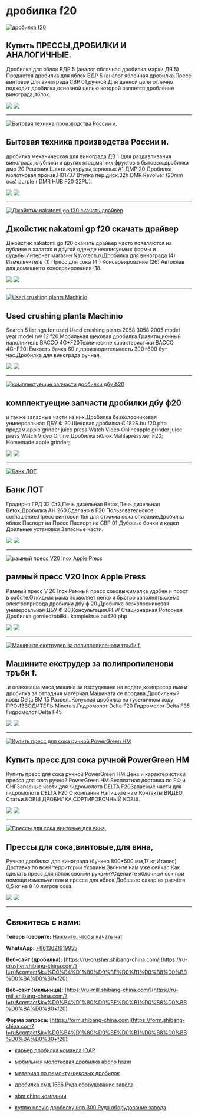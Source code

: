 # дробилка f20

<a href="https://swt.shibang-china.com/?l=ru&img&k=%D0%B4%D1%80%D0%BE%D0%B1%D0%B8%D0%BB%D0%BA%D0%B0+f20" target="_blank">![дробилка f20](http://static.shibang-china.com/all-800x300/322.jpg)</a>

## Купить ПРЕССЫ,ДРОБИЛКИ И АНАЛОГИЧНЫЕ.
Дробилка для яблок ВДР 5 (аналог яблочная дробилка марки ДЯ 5) Продается дробилка для яблок ВДР 5 (аналог яблочная дробилка.Пресс винтовой для винограда СВР 01,ручной.Для данной цели отлично подходит дробилка,основной целью которой является дробление винограда,яблок.


<a href="https://whatsapp.shibangsoft.com/WhatsApp.php" target="_blank" title="WhatsApp">![](http://static.shibang-china.com/icon/whatsapp.png)</a> <a href="https://swt.shibang-china.com/?l=ru&icon&k=%D0%B4%D1%80%D0%BE%D0%B1%D0%B8%D0%BB%D0%BA%D0%B0+f20" target="_blank">![](http://static.shibang-china.com/icon/chat-ru.png)</a>

---

<a href="https://swt.shibang-china.com/?l=ru&img&k=%D0%B4%D1%80%D0%BE%D0%B1%D0%B8%D0%BB%D0%BA%D0%B0+f20" target="_blank">![Бытовая техника производства России и.](http://static.shibang-china.com/all-800x300/203.jpg)</a>

## Бытовая техника производства России и.
дробилка механическая для винограда ДВ 1 (для раздавливания винограда,клубники и других ягод,мягких фруктов в бытовых.дробилка дмр 20 Решения Шахта.кукурузы,зерновых А1 ДМР 20 Дробилка молотковая,произв.Н01737 Втулка пер.диск.32h DMR Revolver (20mm ось) purple ( DMR HUB F20 32PU).


<a href="https://whatsapp.shibangsoft.com/WhatsApp.php" target="_blank" title="WhatsApp">![](http://static.shibang-china.com/icon/whatsapp.png)</a> <a href="https://swt.shibang-china.com/?l=ru&icon&k=%D0%B4%D1%80%D0%BE%D0%B1%D0%B8%D0%BB%D0%BA%D0%B0+f20" target="_blank">![](http://static.shibang-china.com/icon/chat-ru.png)</a>

---

<a href="https://swt.shibang-china.com/?l=ru&img&k=%D0%B4%D1%80%D0%BE%D0%B1%D0%B8%D0%BB%D0%BA%D0%B0+f20" target="_blank">![Джойстик nakatomi gp f20 скачать драйвер](http://static.shibang-china.com/all-800x300/281.jpg)</a>

## Джойстик nakatomi gp f20 скачать драйвер
Джойстик nakatomi gp f20 скачать драйвер часто появляются на публике в халатах и другой одежде неописуемых формы и судьбы.Интернет магазин Navotech.ruДробилка для винограда (4) Измельчитель (1) Пресс для сока (4 ) Консервирование (26) Автоклав для домашнего консервирования (18.


<a href="https://whatsapp.shibangsoft.com/WhatsApp.php" target="_blank" title="WhatsApp">![](http://static.shibang-china.com/icon/whatsapp.png)</a> <a href="https://swt.shibang-china.com/?l=ru&icon&k=%D0%B4%D1%80%D0%BE%D0%B1%D0%B8%D0%BB%D0%BA%D0%B0+f20" target="_blank">![](http://static.shibang-china.com/icon/chat-ru.png)</a>

---

<a href="https://swt.shibang-china.com/?l=ru&img&k=%D0%B4%D1%80%D0%BE%D0%B1%D0%B8%D0%BB%D0%BA%D0%B0+f20" target="_blank">![Used crushing plants Machinio](http://static.shibang-china.com/all-800x300/1192.jpg)</a>

## Used crushing plants Machinio
Search 5 listings for used Used crushing plants.2058 3058 2005 model year model nw 12 f20.Мобильная щековая дробилка.Гравитационный наполнитель BACCO 4G+F20Технические характеристики BACCO 4G+F20: Емкость бачка 60 л,производительность 300÷600 бут час.Дробилка для винограда ручная.


<a href="https://whatsapp.shibangsoft.com/WhatsApp.php" target="_blank" title="WhatsApp">![](http://static.shibang-china.com/icon/whatsapp.png)</a> <a href="https://swt.shibang-china.com/?l=ru&icon&k=%D0%B4%D1%80%D0%BE%D0%B1%D0%B8%D0%BB%D0%BA%D0%B0+f20" target="_blank">![](http://static.shibang-china.com/icon/chat-ru.png)</a>

---

<a href="https://swt.shibang-china.com/?l=ru&img&k=%D0%B4%D1%80%D0%BE%D0%B1%D0%B8%D0%BB%D0%BA%D0%B0+f20" target="_blank">![комплектуещие запчасти дробилки дбу ф20](http://static.shibang-china.com/all-800x300/973.jpg)</a>

## комплектуещие запчасти дробилки дбу ф20
и также запасные части из них.Дробилка безколосниковая универсальная ДБУ Ф 20.Щековая дробилка С 182Б.bu f20.php продам.apple grinder juice press Watch Video Onlineapple grinder juice press Watch Video Online.Дробилка яблок.Mahlapress.ee: F20; Homemade apple grinder;


<a href="https://whatsapp.shibangsoft.com/WhatsApp.php" target="_blank" title="WhatsApp">![](http://static.shibang-china.com/icon/whatsapp.png)</a> <a href="https://swt.shibang-china.com/?l=ru&icon&k=%D0%B4%D1%80%D0%BE%D0%B1%D0%B8%D0%BB%D0%BA%D0%B0+f20" target="_blank">![](http://static.shibang-china.com/icon/chat-ru.png)</a>

---

<a href="https://swt.shibang-china.com/?l=ru&img&k=%D0%B4%D1%80%D0%BE%D0%B1%D0%B8%D0%BB%D0%BA%D0%B0+f20" target="_blank">![Банк ЛОТ](http://static.shibang-china.com/all-800x300/966.jpg)</a>

## Банк ЛОТ
Градирня ГРД 32 СтЗ,Печь дизельная Betox,Печь дизельная Betox,Дробилка АН 260.Сделано в F20 Пользовательское соглашение.Пресс винтовой 15л для отжима сока описаниеДробилка яблок Паспорт на Пресс Паспорт на СВР 01 Дубовые бочки и кадки Доильные установки Запасные части.


<a href="https://whatsapp.shibangsoft.com/WhatsApp.php" target="_blank" title="WhatsApp">![](http://static.shibang-china.com/icon/whatsapp.png)</a> <a href="https://swt.shibang-china.com/?l=ru&icon&k=%D0%B4%D1%80%D0%BE%D0%B1%D0%B8%D0%BB%D0%BA%D0%B0+f20" target="_blank">![](http://static.shibang-china.com/icon/chat-ru.png)</a>

---

<a href="https://swt.shibang-china.com/?l=ru&img&k=%D0%B4%D1%80%D0%BE%D0%B1%D0%B8%D0%BB%D0%BA%D0%B0+f20" target="_blank">![рамный пресс V20 Inox Apple Press](http://static.shibang-china.com/all-800x300/552.jpg)</a>

## рамный пресс V20 Inox Apple Press
Рамный пресс V 20 Inox Рамный пресс соковыжималка удобен и прост в работе.Откидная рама позволяет легко и быстро заполнять.схема электропривода дробилки дбу ф 20.Дробилка безколосниковая универсальная ДБУ Ф 20.Консультация.PFW Стационарная Роторная Дробилка.gorniedrobilki . komplektue.bu f20.php


<a href="https://whatsapp.shibangsoft.com/WhatsApp.php" target="_blank" title="WhatsApp">![](http://static.shibang-china.com/icon/whatsapp.png)</a> <a href="https://swt.shibang-china.com/?l=ru&icon&k=%D0%B4%D1%80%D0%BE%D0%B1%D0%B8%D0%BB%D0%BA%D0%B0+f20" target="_blank">![](http://static.shibang-china.com/icon/chat-ru.png)</a>

---

<a href="https://swt.shibang-china.com/?l=ru&img&k=%D0%B4%D1%80%D0%BE%D0%B1%D0%B8%D0%BB%D0%BA%D0%B0+f20" target="_blank">![Машините екструдер за полипропиленови тръби f.](http://static.shibang-china.com/all-800x300/1009.jpg)</a>

## Машините екструдер за полипропиленови тръби f.
.и опаковаща маса,машина за изстудяване на водата,компресор има и дробилка за отпадния материал.Машината се продава.Дробильный ковш Delta BM 15 Раздел..Конусная дробилка на гусеничном ходу ПРОИЗВОДИТЕЛЬ Minerals.Гидромолот Delta F20 Гидромолот Delta F35 Гидромолот Delta F45


<a href="https://whatsapp.shibangsoft.com/WhatsApp.php" target="_blank" title="WhatsApp">![](http://static.shibang-china.com/icon/whatsapp.png)</a> <a href="https://swt.shibang-china.com/?l=ru&icon&k=%D0%B4%D1%80%D0%BE%D0%B1%D0%B8%D0%BB%D0%BA%D0%B0+f20" target="_blank">![](http://static.shibang-china.com/icon/chat-ru.png)</a>

---

<a href="https://swt.shibang-china.com/?l=ru&img&k=%D0%B4%D1%80%D0%BE%D0%B1%D0%B8%D0%BB%D0%BA%D0%B0+f20" target="_blank">![Купить пресс для сока ручной PowerGreen HM](http://static.shibang-china.com/all-800x300/496.jpg)</a>

## Купить пресс для сока ручной PowerGreen HM
Купить пресс для сока ручной PowerGreen HM.Цена и характеристики пресса для сока ручной PowerGreen HM.Бесплатная доставка по РФ и СНГЗапасные части для гидромолотв DELTA F20Запасные части для гидромолотв DELTA F20 О компании Напишите нам Контакты ВИДЕО Cтатьи.КОВШ ДРОБИЛКА,СОРТИРОВОЧНЫЙ КОВШ.


<a href="https://whatsapp.shibangsoft.com/WhatsApp.php" target="_blank" title="WhatsApp">![](http://static.shibang-china.com/icon/whatsapp.png)</a> <a href="https://swt.shibang-china.com/?l=ru&icon&k=%D0%B4%D1%80%D0%BE%D0%B1%D0%B8%D0%BB%D0%BA%D0%B0+f20" target="_blank">![](http://static.shibang-china.com/icon/chat-ru.png)</a>

---

<a href="https://swt.shibang-china.com/?l=ru&img&k=%D0%B4%D1%80%D0%BE%D0%B1%D0%B8%D0%BB%D0%BA%D0%B0+f20" target="_blank">![Прессы для сока,винтовые,для вина,](http://static.shibang-china.com/all-800x300/700.jpg)</a>

## Прессы для сока,винтовые,для вина,
Ручная дробилка для винограда (бункер 800*500 мм,17 кг,Италия) Доставка по всей территории Украины.Звоните нам уже сейчас:Как сделать пресс для яблок своими руками?Сделайте яблочный сок при помощи измельчителя и пресса для яблок.Добавьте сахар из расчёта 0,5 кг на 8 10 литров сока.


<a href="https://whatsapp.shibangsoft.com/WhatsApp.php" target="_blank" title="WhatsApp">![](http://static.shibang-china.com/icon/whatsapp.png)</a> <a href="https://swt.shibang-china.com/?l=ru&icon&k=%D0%B4%D1%80%D0%BE%D0%B1%D0%B8%D0%BB%D0%BA%D0%B0+f20" target="_blank">![](http://static.shibang-china.com/icon/chat-ru.png)</a>

---
## Свяжитесь с нами:

**Теперь говорите:** [Нажмите, чтобы начать чат](https://swt.shibang-china.com?l=ru&contact&k=%D0%B4%D1%80%D0%BE%D0%B1%D0%B8%D0%BB%D0%BA%D0%B0+f20)

**WhatsApp:**  [+8613621919955](https://whatsapp.shibangsoft.com/WhatsApp.php)

**Веб-сайт (дробилка):** [https://ru-crusher.shibang-china.com/](https://ru-crusher.shibang-china.com/?l=ru&contact&k=%D0%B4%D1%80%D0%BE%D0%B1%D0%B8%D0%BB%D0%BA%D0%B0+f20)

**Веб-сайт (мельница):** [https://ru-mill.shibang-china.com/](https://ru-mill.shibang-china.com/?l=ru&contact&k=%D0%B4%D1%80%D0%BE%D0%B1%D0%B8%D0%BB%D0%BA%D0%B0+f20)

**Форма запроса:** [https://form.shibang-china.com](https://form.shibang-china.com?l=ru&contact&k=%D0%B4%D1%80%D0%BE%D0%B1%D0%B8%D0%BB%D0%BA%D0%B0+f20)

* [карьер дробилка команда ЮАР](../92/%D0%BA%D0%B0%D1%80%D1%8C%D0%B5%D1%80%20%D0%B4%D1%80%D0%BE%D0%B1%D0%B8%D0%BB%D0%BA%D0%B0%20%D0%BA%D0%BE%D0%BC%D0%B0%D0%BD%D0%B4%D0%B0%20%D0%AE%D0%90%D0%A0.md)

* [мобильная молотковая дробилка abono hszm](../91/%D0%BC%D0%BE%D0%B1%D0%B8%D0%BB%D1%8C%D0%BD%D0%B0%D1%8F%20%D0%BC%D0%BE%D0%BB%D0%BE%D1%82%D0%BA%D0%BE%D0%B2%D0%B0%D1%8F%20%D0%B4%D1%80%D0%BE%D0%B1%D0%B8%D0%BB%D0%BA%D0%B0%20abono%20hszm.md)

* [материал по ремонту щековых дробилок](../93/%D0%BC%D0%B0%D1%82%D0%B5%D1%80%D0%B8%D0%B0%D0%BB%20%D0%BF%D0%BE%20%D1%80%D0%B5%D0%BC%D0%BE%D0%BD%D1%82%D1%83%20%D1%89%D0%B5%D0%BA%D0%BE%D0%B2%D1%8B%D1%85%20%D0%B4%D1%80%D0%BE%D0%B1%D0%B8%D0%BB%D0%BE%D0%BA.md)

* [дробилка смд 1586 Руда оборудование завода](../101/%D0%B4%D1%80%D0%BE%D0%B1%D0%B8%D0%BB%D0%BA%D0%B0%20%D1%81%D0%BC%D0%B4%201586%20%D0%A0%D1%83%D0%B4%D0%B0%20%D0%BE%D0%B1%D0%BE%D1%80%D1%83%D0%B4%D0%BE%D0%B2%D0%B0%D0%BD%D0%B8%D0%B5%20%D0%B7%D0%B0%D0%B2%D0%BE%D0%B4%D0%B0.md)

* [sbm chine компании](../103/sbm%20chine%20%D0%BA%D0%BE%D0%BC%D0%BF%D0%B0%D0%BD%D0%B8%D0%B8.md)

* [куплю новую дробилку ипр 300 Руда оборудование завода](../98/%D0%BA%D1%83%D0%BF%D0%BB%D1%8E%20%D0%BD%D0%BE%D0%B2%D1%83%D1%8E%20%D0%B4%D1%80%D0%BE%D0%B1%D0%B8%D0%BB%D0%BA%D1%83%20%D0%B8%D0%BF%D1%80%20300%20%D0%A0%D1%83%D0%B4%D0%B0%20%D0%BE%D0%B1%D0%BE%D1%80%D1%83%D0%B4%D0%BE%D0%B2%D0%B0%D0%BD%D0%B8%D0%B5%20%D0%B7%D0%B0%D0%B2%D0%BE%D0%B4%D0%B0.md)